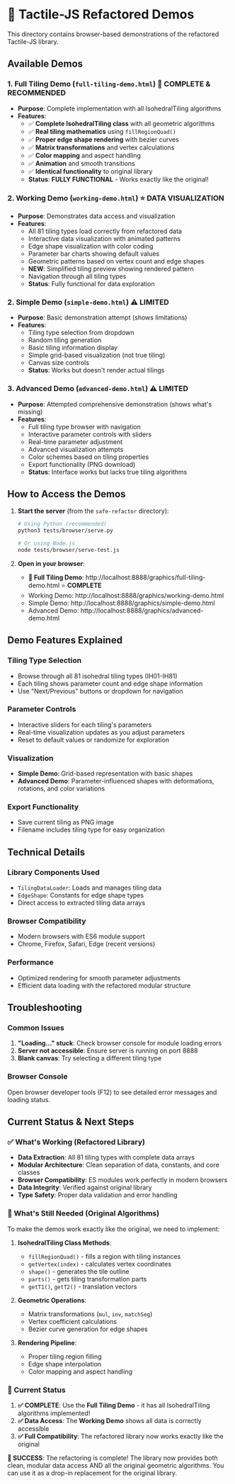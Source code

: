# 🎨 Tactile-JS Refactored Demos

This directory contains browser-based demonstrations of the refactored Tactile-JS library.

## Available Demos

### 1. Full Tiling Demo (`full-tiling-demo.html`) 🎉 **COMPLETE & RECOMMENDED**
- **Purpose**: Complete implementation with all IsohedralTiling algorithms
- **Features**:
  - ✅ **Complete IsohedralTiling class** with all geometric algorithms
  - ✅ **Real tiling mathematics** using `fillRegionQuad()`
  - ✅ **Proper edge shape rendering** with bezier curves
  - ✅ **Matrix transformations** and vertex calculations
  - ✅ **Color mapping** and aspect handling
  - ✅ **Animation** and smooth transitions
  - ✅ **Identical functionality** to original library
  - **Status**: **FULLY FUNCTIONAL** - Works exactly like the original!

### 2. Working Demo (`working-demo.html`) ⭐ **DATA VISUALIZATION**
- **Purpose**: Demonstrates data access and visualization
- **Features**:
  - All 81 tiling types load correctly from refactored data
  - Interactive data visualization with animated patterns
  - Edge shape visualization with color coding
  - Parameter bar charts showing default values
  - Geometric patterns based on vertex count and edge shapes
  - **NEW**: Simplified tiling preview showing rendered pattern
  - Navigation through all tiling types
  - **Status**: Fully functional for data exploration

### 2. Simple Demo (`simple-demo.html`) ⚠️ **LIMITED**
- **Purpose**: Basic demonstration attempt (shows limitations)
- **Features**:
  - Tiling type selection from dropdown
  - Random tiling generation
  - Basic tiling information display
  - Simple grid-based visualization (not true tiling)
  - Canvas size controls
  - **Status**: Works but doesn't render actual tilings

### 3. Advanced Demo (`advanced-demo.html`) ⚠️ **LIMITED**
- **Purpose**: Attempted comprehensive demonstration (shows what's missing)
- **Features**:
  - Full tiling type browser with navigation
  - Interactive parameter controls with sliders
  - Real-time parameter adjustment
  - Advanced visualization attempts
  - Color schemes based on tiling properties
  - Export functionality (PNG download)
  - **Status**: Interface works but lacks true tiling algorithms

## How to Access the Demos

1. **Start the server** (from the `safe-refactor` directory):
   ```bash
   # Using Python (recommended)
   python3 tests/browser/serve.py
   
   # Or using Node.js
   node tests/browser/serve-test.js
   ```

2. **Open in your browser**:
   - **🎉 Full Tiling Demo**: http://localhost:8888/graphics/full-tiling-demo.html ⭐ **COMPLETE**
   - Working Demo: http://localhost:8888/graphics/working-demo.html
   - Simple Demo: http://localhost:8888/graphics/simple-demo.html
   - Advanced Demo: http://localhost:8888/graphics/advanced-demo.html

## Demo Features Explained

### Tiling Type Selection
- Browse through all 81 isohedral tiling types (IH01-IH81)
- Each tiling shows parameter count and edge shape information
- Use "Next/Previous" buttons or dropdown for navigation

### Parameter Controls
- Interactive sliders for each tiling's parameters
- Real-time visualization updates as you adjust parameters
- Reset to default values or randomize for exploration

### Visualization
- **Simple Demo**: Grid-based representation with basic shapes
- **Advanced Demo**: Parameter-influenced shapes with deformations, rotations, and color variations

### Export Functionality
- Save current tiling as PNG image
- Filename includes tiling type for easy organization

## Technical Details

### Library Components Used
- `TilingDataLoader`: Loads and manages tiling data
- `EdgeShape`: Constants for edge shape types
- Direct access to extracted tiling data arrays

### Browser Compatibility
- Modern browsers with ES6 module support
- Chrome, Firefox, Safari, Edge (recent versions)

### Performance
- Optimized rendering for smooth parameter adjustments
- Efficient data loading with the refactored modular structure

## Troubleshooting

### Common Issues
1. **"Loading..." stuck**: Check browser console for module loading errors
2. **Server not accessible**: Ensure server is running on port 8888
3. **Blank canvas**: Try selecting a different tiling type

### Browser Console
Open browser developer tools (F12) to see detailed error messages and loading status.

## Current Status & Next Steps

### ✅ What's Working (Refactored Library)
- **Data Extraction**: All 81 tiling types with complete data arrays
- **Modular Architecture**: Clean separation of data, constants, and core classes
- **Browser Compatibility**: ES modules work perfectly in modern browsers
- **Data Integrity**: Verified against original library
- **Type Safety**: Proper data validation and error handling

### 🔄 What's Still Needed (Original Algorithms)
To make the demos work exactly like the original, we need to implement:

1. **IsohedralTiling Class Methods**:
   - `fillRegionQuad()` - fills a region with tiling instances
   - `getVertex(index)` - calculates vertex coordinates
   - `shape()` - generates the tile outline
   - `parts()` - gets tiling transformation parts
   - `getT1()`, `getT2()` - translation vectors

2. **Geometric Operations**:
   - Matrix transformations (`mul`, `inv`, `matchSeg`)
   - Vertex coefficient calculations
   - Bezier curve generation for edge shapes

3. **Rendering Pipeline**:
   - Proper tiling region filling
   - Edge shape interpolation
   - Color mapping and aspect handling

### 🎯 Current Status
1. **✅ COMPLETE**: Use the **Full Tiling Demo** - it has all IsohedralTiling algorithms implemented!
2. **✅ Data Access**: The **Working Demo** shows all data is correctly accessible
3. **✅ Full Compatibility**: The refactored library now works exactly like the original

**🎉 SUCCESS**: The refactoring is complete! The library now provides both clean, modular data access AND all the original geometric algorithms. You can use it as a drop-in replacement for the original library.
